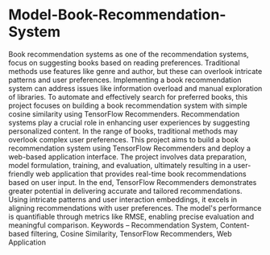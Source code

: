# Model-Book-Recommendation-System
Book recommendation systems as one of the recommendation systems, focus on suggesting books based on reading preferences. Traditional methods use features like genre and author, but these can overlook intricate patterns and user preferences. Implementing a book recommendation system can address issues like information overload and manual exploration of libraries.
To automate and effectively search for preferred books, this project focuses on building a book recommendation system with simple cosine similarity using TensorFlow Recommenders. Recommendation systems play a crucial role in enhancing user experiences by suggesting personalized content. In the range of books, traditional methods may overlook complex user preferences. This project aims to build a book recommendation system using TensorFlow Recommenders and deploy a web-based application interface. The project involves data preparation, model formulation, training, and evaluation, ultimately resulting in a user-friendly web application that provides real-time book recommendations based on user input. In the end, TensorFlow Recommenders demonstrates greater potential in delivering accurate and tailored recommendations. Using intricate patterns and user interaction embeddings, it excels in aligning recommendations with user preferences. The model's performance is quantifiable through metrics like RMSE, enabling precise evaluation and meaningful comparison.
Keywords – Recommendation System, Content-based filtering, Cosine Similarity, TensorFlow Recommenders, Web Application
